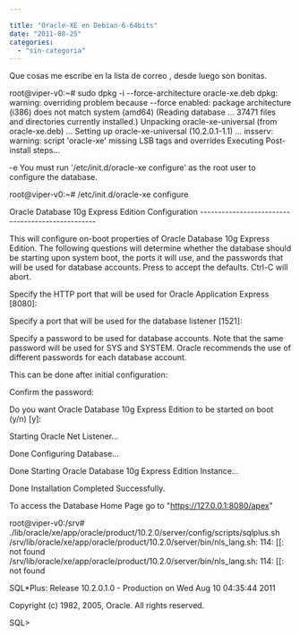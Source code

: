 ```yaml
---

title: "Oracle-XE en Debian-6-64bits"
date: "2011-08-25"
categories: 
  - "sin-categoria"
---
```


Que cosas me escribe en la lista de correo , desde luego son bonitas.

root@viper-v0:~# sudo dpkg -i --force-architecture oracle-xe.deb dpkg: warning: overriding problem because --force enabled: package architecture (i386) does not match system (amd64) (Reading database ... 37471 files and directories currently installed.) Unpacking oracle-xe-universal (from oracle-xe.deb) ... Setting up oracle-xe-universal (10.2.0.1-1.1) ... insserv: warning: script 'oracle-xe' missing LSB tags and overrides Executing Post-install steps...

-e You must run '/etc/init.d/oracle-xe configure' as the root user to configure the database.

root@viper-v0:~# /etc/init.d/oracle-xe configure

Oracle Database 10g Express Edition Configuration -------------------------------------------------

This will configure on-boot properties of Oracle Database 10g Express Edition. The following questions will determine whether the database should be starting upon system boot, the ports it will use, and the passwords that will be used for database accounts. Press to accept the defaults. Ctrl-C will abort.

Specify the HTTP port that will be used for Oracle Application Express \[8080\]:

Specify a port that will be used for the database listener \[1521\]:

Specify a password to be used for database accounts. Note that the same password will be used for SYS and SYSTEM. Oracle recommends the use of different passwords for each database account.

This can be done after initial configuration:

Confirm the password:

Do you want Oracle Database 10g Express Edition to be started on boot (y/n) \[y\]:

Starting Oracle Net Listener...

Done Configuring Database...

Done Starting Oracle Database 10g Express Edition Instance...

Done Installation Completed Successfully.

To access the Database Home Page go to "https://127.0.0.1:8080/apex"

root@viper-v0:/srv# ./lib/oracle/xe/app/oracle/product/10.2.0/server/config/scripts/sqlplus.sh /srv/lib/oracle/xe/app/oracle/product/10.2.0/server/bin/nls\_lang.sh: 114: \[\[: not found /srv/lib/oracle/xe/app/oracle/product/10.2.0/server/bin/nls\_lang.sh: 114: \[\[: not found

SQL\*Plus: Release 10.2.0.1.0 - Production on Wed Aug 10 04:35:44 2011

Copyright (c) 1982, 2005, Oracle. All rights reserved.

SQL>
